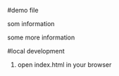 #demo file 


som information 



some more information 



#local development 

1. open index.html in your browser
